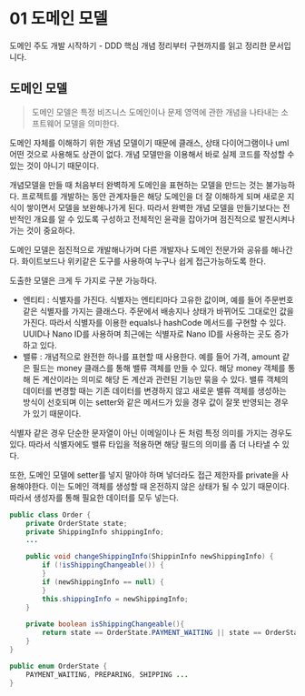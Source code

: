 # 01 도메인 모델

도메인 주도 개발 시작하기 - DDD 핵심 개념 정리부터 구현까지를 읽고 정리한 문서입니다.

## 도메인 모델

> 도메인 모델은 특정 비즈니스 도메인이나 문제 영역에 관한 개념을 나타내는 소프트웨어 모델을 의미한다.

도메인 자체를 이해하기 위한 개념 모델이기 때문에 클래스, 상태 다이어그램이나 uml 어떤 것으로 사용해도 상관이 없다. 개념 모델만을 이용해서 바로 실제 코드를 작성할 수 있는 것이 아니기 때문이다.



개념모델을 만들 때 처음부터 완벽하게 도메인을 표현하는 모델을 만드는 것는 불가능하다. 프로젝트를 개발하는 동안 관계자들은 해당 도메인을 더 잘 이해하게 되며 새로운 지식이 쌓이면서 모델을 보완해나가게 된다. 따라서 완벽한 개념 모델을 만들기보다는 전반적인 개요를 알 수 있도록 구성하고 전체적인 윤곽을 잡아가며 점진적으로 발전시켜나가는 것이 중요하다.



도메인 모델은 점진적으로 개발해나가며 다른 개발자나 도메인 전문가와 공유를 해나간다. 화이트보드나 위키같은 도구를 사용하여 누구나 쉽게 접근가능하도록 한다.



도출한 모델은 크게 두 가지로 구분 가능하다.

* 엔티티 : 식별자를 가진다. 식별자는 엔티티마다 고유한 값이며, 예를 들어 주문번호 같은 식별자를 가지는 클래스다. 주문에서 배송지나 상태가 바뀌어도 그대로인 값을 가진다. 따라서 식별자를 이용한 equals나 hashCode 메서드를 구현할 수 있다. UUID나 Nano ID를 사용하며 최근에는 식별자로 Nano ID를 사용하는 곳도 증가하고 있다.
* 밸류 : 개념적으로 완전한 하나를 표현할 때 사용한다. 예를 들어 가격, amount 같은 필드는 money 클래스를 통해 밸류 객체를 만들 수 있다. 해당 money 객체를 통해 돈 계산이라는 의미로 해당 돈 계산과 관련된 기능만 묶을 수 있다. 밸류 객체의 데이터를 변경할 때는 기존 데이터를 변경하지 않고 새로운 밸류 객체를 생성하는 방식이 선호되며 이는 setter와 같은 메서드가 있을 경우 값이 잘못 반영되는 경우가 있기 때문이다.



식별자 같은 경우 단순한 문자열이 아닌 이메일이나 돈 처럼 특정 의미를 가지는 경우도 있다. 따라서 식별자에도 밸류 타입을 적용하면 해당 필드의 의미를 좀 더 나타낼 수 있다.



또한, 도메인 모델에 setter를 넣지 말아야 하며 넣더라도 접근 제한자를 private을 사용해야한다. 이는 도메인 객체를 생성할 때 온전하지 않은 상태가 될 수 있기 때문이다. 따라서 생성자를 통해 필요한 데이터를 모두 넣는다.

```java
public class Order {
	private OrderState state;
	private ShippingInfo shippingInfo;
	...

	public void changeShippingInfo(ShippinInfo newShippingInfo) {
		if (!isShippingChangeable()) {
		}
		if (newShippingInfo == null) {
		}
		this.shippingInfo = newShippingInfo;
	}
	
	private boolean isShippingChangeable(){
		return state == OrderState.PAYMENT_WAITING || state == OrderState.PREPARING;
    }
}

public enum OrderState {
	PAYMENT_WAITING, PREPARING, SHIPPING ...
}
```
